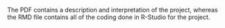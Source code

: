 The PDF contains a description and interpretation of the project, whereas the RMD file contains all of the coding done in R-Studio for the project.
